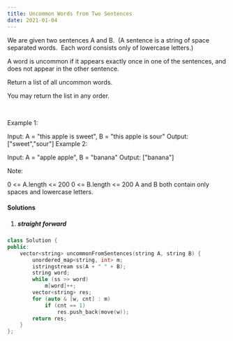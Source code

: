 ```yaml
---
title: Uncommon Words from Two Sentences
date: 2021-01-04
---
```

We are given two sentences A and B.  (A sentence is a string of space separated words.  Each word consists only of lowercase letters.)

A word is uncommon if it appears exactly once in one of the sentences, and does not appear in the other sentence.

Return a list of all uncommon words. 

You may return the list in any order.

 

Example 1:

Input: A = "this apple is sweet", B = "this apple is sour"
Output: ["sweet","sour"]
Example 2:

Input: A = "apple apple", B = "banana"
Output: ["banana"]
 

Note:

0 <= A.length <= 200
0 <= B.length <= 200
A and B both contain only spaces and lowercase letters.

#### Solutions

1. ##### straight forward

```cpp
class Solution {
public:
    vector<string> uncommonFromSentences(string A, string B) {
        unordered_map<string, int> m;
        istringstream ss(A + " " + B);
        string word;
        while (ss >> word)
            m[word]++;
        vector<string> res;
        for (auto & [w, cnt] : m)
            if (cnt == 1)
                res.push_back(move(w));
        return res;
    }
};
```